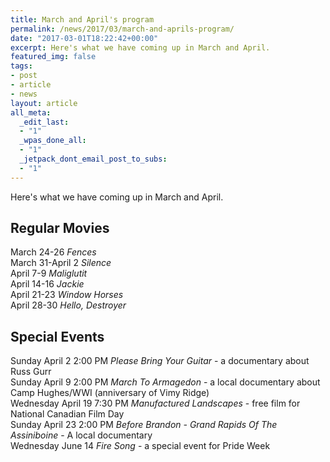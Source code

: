 ```yaml
---
title: March and April's program
permalink: /news/2017/03/march-and-aprils-program/
date: "2017-03-01T18:22:42+00:00"
excerpt: Here's what we have coming up in March and April.
featured_img: false
tags:
- post
- article
- news
layout: article
all_meta:
  _edit_last:
  - "1"
  _wpas_done_all:
  - "1"
  _jetpack_dont_email_post_to_subs:
  - "1"
---
```


Here's what we have coming up in March and April.

## Regular Movies

March 24-26 *Fences*  
March 31-April 2 *Silence*  
April 7-9 *Maliglutit*  
April 14-16 *Jackie*  
April 21-23 *Window Horses*  
April 28-30 *Hello, Destroyer*  

## Special Events

Sunday April 2 2:00 PM *Please Bring Your Guitar* - a documentary about Russ Gurr  
Sunday April 9 2:00 PM *March To Armagedon* - a local documentary about Camp Hughes/WWI (anniversary of Vimy Ridge)  
Wednesday April 19 7:30 PM *Manufactured Landscapes* - free film for National Canadian Film Day  
Sunday April 23 2:00 PM *Before Brandon - Grand Rapids Of The Assiniboine* - A local documentary  
Wednesday June 14 *Fire Song* - a special event for Pride Week  